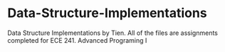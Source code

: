 # Data-Structure-Implementations
Data Structure Implementations by Tien. All of the files are assignments completed for ECE 241. Advanced Programing I

